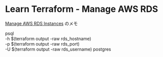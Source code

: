 # Learn Terraform - Manage AWS RDS

[Manage AWS RDS Instances](https://learn.hashicorp.com/tutorials/terraform/aws-rds?in=terraform/aws) のメモ

psql \
  -h $(terraform output -raw rds_hostname) \
  -p $(terraform output -raw rds_port) \
  -U $(terraform output -raw rds_username) postgres
